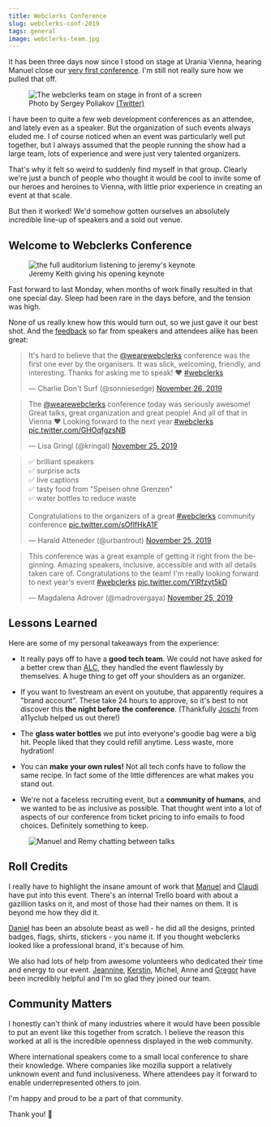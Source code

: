 ```yaml
---
title: Webclerks Conference
slug: webclerks-conf-2019
tags: general
image: webclerks-team.jpg
---
```


<p class="lead">It has been three days now since I stood on stage at Urania Vienna, hearing Manuel close our <a href="https://webclerks.at/">very first conference</a>. I'm still not really sure how we pulled that off.</p>

<figure class="extend">
    <img src="{{ 'webclerks-team.jpg' | media(page) }}" alt="The webclerks team on stage in front of a screen">
    <figcaption>Photo by Sergey Poliakov <a href="https://twitter.com/sergeypoliakov/status/1199253984579670018">(Twitter)</a></figcaption>
</figure>

I have been to quite a few web development conferences as an attendee, and lately even as a speaker. But the organization of such events always eluded me. I of course noticed when an event was particularly well put together, but I always assumed that the people running the show had a large team, lots of experience and were just very talented organizers.

That's why it felt so weird to suddenly find myself in that group. Clearly we're just a bunch of people who thought it would be cool to invite some of our heroes and heroines to Vienna, with little prior experience in creating an event at that scale. 

But then it worked! We'd somehow gotten ourselves an absolutely incredible line-up of speakers and a sold out venue.

## Welcome to Webclerks Conference

<figure class="extend">
    <img src="{{ 'webclerks-jeremy.jpg' | media(page) }}" alt="the full auditorium listening to jeremy's keynote">
    <figcaption>Jeremy Keith giving his opening keynote</figcaption>
</figure>

Fast forward to last Monday, when months of work finally resulted in that one special day. Sleep had been rare in the days before, and the tension was high. 

None of us really knew how this would turn out, so we just gave it our best shot. And the [feedback](https://adactio.com/journal/16175) so far from speakers and attendees alike has been great:

<blockquote class="twitter-tweet"><p lang="en" dir="ltr">It&#39;s hard to believe that the <a href="https://twitter.com/wearewebclerks?ref_src=twsrc%5Etfw">@wearewebclerks</a> conference was the first one ever by the organisers. It was slick, welcoming, friendly, and interesting. Thanks for asking me to speak! ♥️ <a href="https://twitter.com/hashtag/webclerks?src=hash&amp;ref_src=twsrc%5Etfw">#webclerks</a></p>&mdash; Charlie Don&#39;t Surf (@sonniesedge) <a href="https://twitter.com/sonniesedge/status/1199240143699423232?ref_src=twsrc%5Etfw">November 26, 2019</a></blockquote>

<blockquote class="twitter-tweet"><p lang="en" dir="ltr">The <a href="https://twitter.com/wearewebclerks?ref_src=twsrc%5Etfw">@wearewebclerks</a> conference today was seriously awesome! Great talks, great organization and great people! And all of that in Vienna ♥️ Looking forward to the next year <a href="https://twitter.com/hashtag/webclerks?src=hash&amp;ref_src=twsrc%5Etfw">#webclerks</a> <a href="https://t.co/GHOqfgzsNB">pic.twitter.com/GHOqfgzsNB</a></p>&mdash; Lisa Gringl (@kringal) <a href="https://twitter.com/kringal/status/1199049566244540417?ref_src=twsrc%5Etfw">November 25, 2019</a></blockquote>

<blockquote class="twitter-tweet"><p lang="en" dir="ltr">✅ brilliant speakers<br>✅ surprise acts<br>✅ live captions<br>✅ tasty food from &quot;Speisen ohne Grenzen&quot;<br>✅ water bottles to reduce waste<br><br>Congratulations to the organizers of a great <a href="https://twitter.com/hashtag/webclerks?src=hash&amp;ref_src=twsrc%5Etfw">#webclerks</a> community conference <a href="https://t.co/sOflfHkA1F">pic.twitter.com/sOflfHkA1F</a></p>&mdash; Harald Atteneder (@urbantrout) <a href="https://twitter.com/urbantrout/status/1199043552858329089?ref_src=twsrc%5Etfw">November 25, 2019</a></blockquote>

<blockquote class="twitter-tweet"><p lang="en" dir="ltr">This conference was a great example of getting it right from the beginning. Amazing speakers, inclusive, accessible and with all details taken care of. Congratulations to the team! I&#39;m really looking forward to next year&#39;s event <a href="https://twitter.com/hashtag/webclerks?src=hash&amp;ref_src=twsrc%5Etfw">#webclerks</a> <a href="https://t.co/YlRfzyt5kD">pic.twitter.com/YlRfzyt5kD</a></p>&mdash; Magdalena Adrover (@madrovergaya) <a href="https://twitter.com/madrovergaya/status/1199036748279496705?ref_src=twsrc%5Etfw">November 25, 2019</a></blockquote>

## Lessons Learned

Here are some of my personal takeaways from the experience:

- It really pays off to have a __good tech team__. We could not have asked for a better crew than [ALC](https://www.eventsolutions.cc/), they handled the event flawlessly by themselves. A huge thing to get off your shoulders as an organizer.

- If you want to livestream an event on youtube, that apparently requires a "brand account". These take 24 hours to approve, so it's best to not discover this __the night before the conference__. (Thankfully [Joschi](https://twitter.com/jkphl) from a11yclub helped us out there!)

- The __glass water bottles__ we put into everyone's goodie bag were a big hit. People liked that they could refill anytime. Less waste, more hydration!

- You can __make your own rules!__ Not all tech confs have to follow the same recipe. In fact some of the little differences are what makes you stand out.

- We're not a faceless recruiting event, but a __community of humans__, and we wanted to be as inclusive as possible. That thought went into a lot of aspects of our conference from ticket pricing to info emails to food choices. Definitely something to keep.

<figure class="extend">
    <img src="{{ 'webclerks-remy.jpg' | media(page) }}" alt="Manuel and Remy chatting between talks">
</figure>

## Roll Credits

I really have to highlight the insane amount of work that [Manuel](https://twitter.com/mmatuzo) and [Claudi](https://twitter.com/claudia_laber) have put into this event. There's an internal Trello board with about a gazillion tasks on it, and most of those had their names on them. It is beyond me how they did it.

[Daniel](https://twitter.com/lctdnl) has been an absolute beast as well - he did all the designs, printed badges, flags, shirts, stickers - you name it. If you thought webclerks looked like a professional brand, it's because of him.

We also had lots of help from awesome volunteers who dedicated their time and energy to our event. [Jeannine](https://twitter.com/jeannineprueger), [Kerstin](https://twitter.com/KerstinWuk), Michel, Anne and [Gregor](https://twitter.com/greg_808) have been incredibly helpful and I'm so glad they joined our team.

## Community Matters

I honestly can't think of many industries where it would have been possible to put an event like this together from scratch. I believe the reason this worked at all is the incredible openness displayed in the web community. 

Where international speakers come to a small local conference to share their knowledge. Where companies like mozilla support a relatively unknown event and fund inclusiveness. Where attendees pay it forward to enable underrepresented others to join.

I'm happy and proud to be a part of that community. 

Thank you! 🎉
